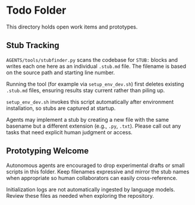 # Todo Folder

This directory holds open work items and prototypes.

## Stub Tracking

`AGENTS/tools/stubfinder.py` scans the codebase for `STUB:` blocks and writes
each one here as an individual `.stub.md` file. The filename is based on the
source path and starting line number.

Running the tool (for example via `setup_env_dev.sh`) first deletes existing
`.stub.md` files, ensuring results stay current rather than piling up.

`setup_env_dev.sh` invokes this script automatically after environment
installation, so stubs are captured at startup.

Agents may implement a stub by creating a new file with the same basename but a
different extension (e.g., `.py`, `.txt`). Please call out any tasks that need
explicit human judgment or access.

## Prototyping Welcome

Autonomous agents are encouraged to drop experimental drafts or small scripts in
this folder. Keep filenames expressive and mirror the stub names when
appropriate so human collaborators can easily cross-reference.

Initialization logs are not automatically ingested by language models. Review
these files as needed when exploring the repository.
